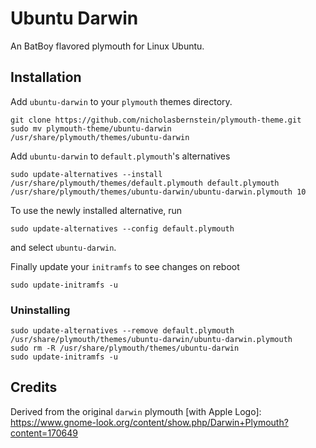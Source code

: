 # Ubuntu Darwin
An BatBoy flavored plymouth for Linux Ubuntu.

## Installation

Add `ubuntu-darwin` to your `plymouth` themes directory.

    git clone https://github.com/nicholasbernstein/plymouth-theme.git
    sudo mv plymouth-theme/ubuntu-darwin /usr/share/plymouth/themes/ubuntu-darwin
    
Add `ubuntu-darwin` to `default.plymouth`'s alternatives

    sudo update-alternatives --install /usr/share/plymouth/themes/default.plymouth default.plymouth /usr/share/plymouth/themes/ubuntu-darwin/ubuntu-darwin.plymouth 10

To use the newly installed alternative, run

    sudo update-alternatives --config default.plymouth
    
and select `ubuntu-darwin`.

Finally update your `initramfs` to see changes on reboot

    sudo update-initramfs -u
    
### Uninstalling

    sudo update-alternatives --remove default.plymouth /usr/share/plymouth/themes/ubuntu-darwin/ubuntu-darwin.plymouth
    sudo rm -R /usr/share/plymouth/themes/ubuntu-darwin
    sudo update-initramfs -u
    
    
## Credits
Derived from the original `darwin` plymouth [with Apple Logo]: https://www.gnome-look.org/content/show.php/Darwin+Plymouth?content=170649
